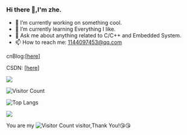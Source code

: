### Hi there 👋,I'm zhe.

- 🔭 I’m currently working on something cool.
- 🌱 I’m currently learning Everything I like.
- 💬 Ask me about anything related to C/C++ and Embedded System.
- 📫 How to reach me: 1144097453@qq.com

cnBlog:[[here](https://www.cnblogs.com/jannleo/)]

CSDN: [[here](https://blog.csdn.net/jannleo?spm=1000.2115.3001.5343)]

![](https://github-readme-stats.vercel.app/api?username=JannLeoe&show_icons=true&theme=transparent)

![Visitor Count](https://profile-counter.glitch.me/JannLeo/count.svg)

![Top Langs](https://github-readme-stats.vercel.app/api/top-langs/?username=JannLeo&layout=compact&theme=tokyonight)

![](https://github-readme-activity-graph.cyclic.app/graph?username=JannaLeo&theme=dracula)

You are my ![Visitor Count](https://profile-counter.glitch.me/wisdom-zhe/count.svg) visitor,Thank You!:kissing_heart::kissing_heart:
